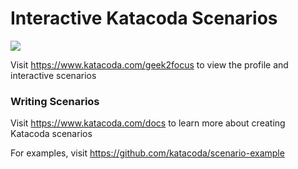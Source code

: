 # Interactive Katacoda Scenarios

[![](http://shields.katacoda.com/katacoda/geek2focus/count.svg)](https://www.katacoda.com/geek2focus "Get your profile on Katacoda.com")

Visit https://www.katacoda.com/geek2focus to view the profile and interactive scenarios

### Writing Scenarios
Visit https://www.katacoda.com/docs to learn more about creating Katacoda scenarios

For examples, visit https://github.com/katacoda/scenario-example
